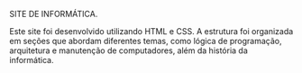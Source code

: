 SITE DE INFORMÁTICA.

Este site foi desenvolvido utilizando HTML e CSS. A estrutura foi organizada em seções que abordam diferentes temas, como lógica de programação, arquitetura e manutenção de computadores, além da história da informática.
   
